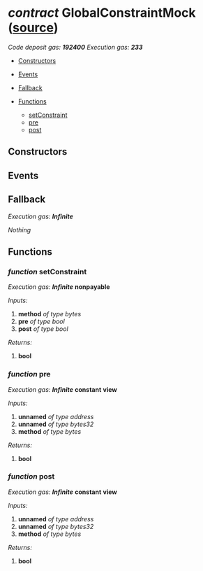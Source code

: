 # *contract* GlobalConstraintMock ([source](https://github.com/daostack/daostack/tree/master/./contracts/test/GlobalConstraintMock.sol))
*Code deposit gas: **192400***
*Execution gas: **233***


- [Constructors](#constructors)

- [Events](#events)

- [Fallback](#fallback)
- [Functions](#functions)
    - [setConstraint](#function-setconstraint)
    - [pre](#function-pre)
    - [post](#function-post)
## Constructors

## Events

## Fallback
*Execution gas: **Infinite***

*Nothing*
## Functions
### *function* setConstraint
*Execution gas: **Infinite***
**nonpayable**

*Inputs:*
1. **method** *of type bytes*
2. **pre** *of type bool*
3. **post** *of type bool*

*Returns:*
1. **bool**

### *function* pre
*Execution gas: **Infinite***
**constant**
**view**

*Inputs:*
1. **unnamed** *of type address*
2. **unnamed** *of type bytes32*
3. **method** *of type bytes*

*Returns:*
1. **bool**

### *function* post
*Execution gas: **Infinite***
**constant**
**view**

*Inputs:*
1. **unnamed** *of type address*
2. **unnamed** *of type bytes32*
3. **method** *of type bytes*

*Returns:*
1. **bool**

